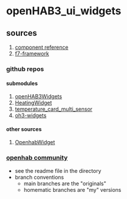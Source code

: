 # openHAB3_ui_widgets

## sources
1. [component reference](https://www.openhab.org/docs/ui/components/)
1. [f7-framework](https://framework7.io/docs/range-slider#param-verticalReversed)

### github repos

#### submodules
1. [openHAB3Widgets](https://github.com/BangerTech/openHAB3Widgets)
1. [HeatingWidget](https://github.com/NRquadrat/oh3-widgetHeating)
1. [temperature_card_multi_sensor](https://gitlab.com/-/snippets/2331634)
1. [oh3-widgets](git@github.com:Rosi2143/oh3-widgets.git)

#### other sources
1. [OpenhabWidget](https://github.com/massimilianocasini/OpenhabWidget)


### [openhab community](https://community.openhab.org/)
- see the readme file in the directory
- branch conventions
   - main branches are the "originals"
   - homematic branches are "my" versions